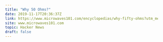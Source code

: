 ```yaml
---
title: "Why 50 Ohms?"
date: 2019-11-17T20:36:37Z
link: https://www.microwaves101.com/encyclopedias/why-fifty-ohms?utm_medium=RSS&utm_source=hune
site: www.microwaves101.com
topic: Hacker News
draft: false
---
```

